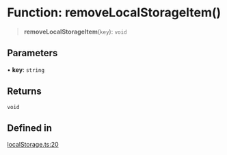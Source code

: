 # Function: removeLocalStorageItem()

> **removeLocalStorageItem**(`key`): `void`

## Parameters

• **key**: `string`

## Returns

`void`

## Defined in

[localStorage.ts:20](https://github.com/mbti-nf-team/frontend-libraries/blob/08b9d43288f72c3d793bb8f598c64f689d769c2e/packages/storage/src/localStorage.ts#L20)
